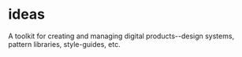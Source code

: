 # ideas
A toolkit for creating and managing digital products--design systems, pattern libraries, style-guides, etc.
